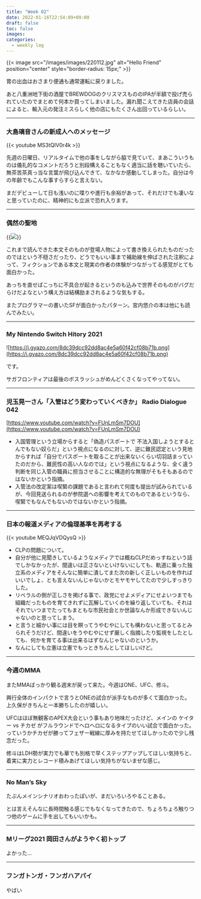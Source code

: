 ```yaml
---
title: "Week 02"
date: 2022-01-16T22:54:09+09:00
draft: false
toc: false
images: 
categories:
  - weekly log
---
```


{{< image src="/images/images/220112.jpg" alt="Hello Friend" position="center" style="border-radius: 15px;" >}}

胃の出血はおさまり便通も通常運転に戻りました。

あと八重洲地下街の酒屋でBREWDOGのクリスマスもののIPAが半額で投げ売られていたのでまとめて何本か買ってしまいました。漏れ聞こえてきた店員の会話によると、輸入元の発注ミスらしく他の店にもたくさん出回っているらしい。

---

### 大島璃音さんの新成人へのメッセージ

{{< youtube MS3tQIV0r4k >}}

先週の日曜日、リアルタイムで他の事をしながら脇で見ていて、まあこういうものは儀礼的なコメントだろうと別段構えることもなく適当に話を聴いていたら、無茶苦茶真っ当な言葉が飛び込んできて、なかなか感動してしまった。自分は今の年齢でもこんな事すらすらと言えない。

まだデビューして日も浅いのに喋りや進行も余裕があって、それだけでも凄いなと思っていたのに、精神的にも立派で恐れ入ります。

---

### 偶然の聖地

{{<image src="/images/2022/01/2022-01-16_TheParadiceofChance.jpg" >}}

これまで読んできた本文そのものが登場人物によって書き換えられたものだったのではという不穏さだったり、どうでもいい事まで補助線を伸ばされた注釈によって、フィクションである本文と現実の作者の体験がつながってる感覚がとても面白かった。

あっちを直せばこっちに不具合が起きるというのも込みで世界そのものがバグだらけだよなという構え方は結構励まされるような気もする。

またプログラマーの書いたSFが面白かったパターン。宮内悠介の本は他にも読んでみたい。

---

 ### My Nintendo Switch Hitory 2021

![https://i.gyazo.com/8dc39dcc92dd8ac4e5a60f42cf08b71b.png](https://i.gyazo.com/8dc39dcc92dd8ac4e5a60f42cf08b71b.png)

です。

サガフロンティアは最後のボスラッシュがめんどくさくなってやってない。

---

### 児玉晃一さん「入管はどう変わっていくべきか」 Radio Dialogue 042

[https://www.youtube.com/watch?v=FUnLmSm7DOU](https://www.youtube.com/watch?v=FUnLmSm7DOU)

- 入国管理という立場からすると「偽造パスポートで 不法入国しようとするとんでもない奴らだ」という視点になるのに対して、逆に難民認定という見地からすれば「自分でパスポートを取ることが出来ないくらい切羽詰まっていたのだから、難民性の高い人なのでは」という視点になるような、全く違う判断を同じ入管の職員に担当させることに構造的な無理がそもそもあるのではないかという指摘。
- 入管法の改定案は喫緊の課題であると言われて何度も提出が試みられているが、今回見送られるのが参院選への影響を考えてのものであるというなら、喫緊でもなんでもないのではないかという指摘。

---

### 日本の報道メディアの倫理基準を再考する

{{< youtube MEQJqVDQysQ >}}

- CLPの問題について。
- 自分が他に見聞きしているようなメディアでは概ねCLPだめっすねという話でしかなかったが、間違いは正さないといけないにしても、軌道に乗った独立系のメディアをそんなに簡単に潰してまた次の新しく正しいものを作ればいいでしょ、とも言えないんじゃないかとモヤモヤしてたので少しすっきりした。
- リベラルの側が正しさを掲げる事で、政党にせよメディアにせよいつまでも組織だったものを育てきれずに瓦解していくのを繰り返していても、それはそれでいつまでたってもまともな市民社会とか世論なんか形成できないんじゃないのと思ってしまう。
- と言うと細かい事には目を瞑ってうやむやにしても構わないと思ってるとみられそうだけど、間違いをうやむやにせず厳しく指摘したり監視をしたとしても、何かを育てる事は出来るはずなんじゃないのというか。
- なんにしても立憲は立憲でもっときちんとしてほしいけど。

---

### 今週のMMA

またMMAばっかり観る週末が戻って来た。今週はONE、UFC、修斗。

興行全体のインパクトで言うとONEの試合が派手なものが多くて面白かった。上久保がきちんと一本勝ちしたのが嬉しい。

UFCはほぼ無観客のAPEX大会という事もあり地味だったけど、メインの ケイター vs チカゼ がフルラウンドでヘロヘロになるタイプのいい試合で面白かった。っていうかチカゼが勝ってフェザー戦線に厚みを持たせてほしかったので少し残念だった。

修斗はLDH勢が実力でも華でも別格で早くステップアップしてほしい気持ちと、着実に実力とレコード積みあげてほしい気持ちがないまぜな感じ。 

---

### No Man’s Sky

たぶんメインシナリオおわったぽいが、まだいろいろやることある。

とは言えそんなに長時間触る感じでもなくなってきたので、ちょろちょろ触りつつ他のゲームに手を出してもいいかも。

---

 ### Mリーグ2021 岡田さんがようやく初トップ

よかった…

---

### フンガトンガ・フンガハアパイ

やばい
